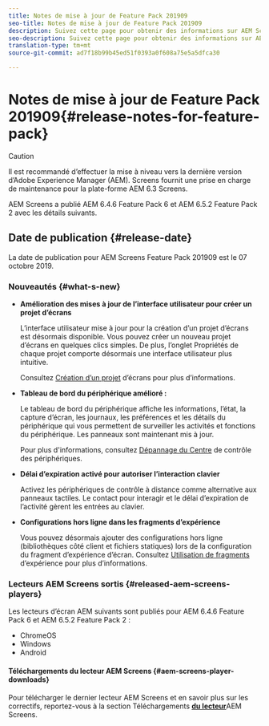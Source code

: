 ```yaml
---
title: Notes de mise à jour de Feature Pack 201909
seo-title: Notes de mise à jour de Feature Pack 201909
description: Suivez cette page pour obtenir des informations sur AEM Screens Feature Pack 201909 publié le 31 juillet 2019.
seo-description: Suivez cette page pour obtenir des informations sur AEM Screens Feature Pack 201909 publié le 7 octobre 2019.
translation-type: tm+mt
source-git-commit: ad7f18b99b45ed51f0393a0f608a75e5a5dfca30

---
```



# Notes de mise à jour de Feature Pack 201909{#release-notes-for-feature-pack}

>[!CAUTION]
>
>Il est recommandé d’effectuer la mise à niveau vers la dernière version d’Adobe Experience Manager (AEM). Screens fournit une prise en charge de maintenance pour la plate-forme AEM 6.3 Screens.

AEM Screens a publié AEM 6.4.6 Feature Pack 6 et AEM 6.5.2 Feature Pack 2 avec les détails suivants.

## Date de publication {#release-date}

La date de publication pour AEM Screens Feature Pack 201909 est le 07 octobre 2019.

### Nouveautés {#what-s-new}

* **Amélioration des mises à jour de l’interface utilisateur pour créer un projet d’écrans**

   L’interface utilisateur mise à jour pour la création d’un projet d’écrans est désormais disponible. Vous pouvez créer un nouveau projet d’écrans en quelques clics simples. De plus, l’onglet Propriétés de chaque projet comporte désormais une interface utilisateur plus intuitive.

   Consultez [Création d’un projet](creating-a-screens-project.md) d’écrans pour plus d’informations.

* **Tableau de bord du périphérique amélioré :**

   Le tableau de bord du périphérique affiche les informations, l’état, la capture d’écran, les journaux, les préférences et les détails du périphérique qui vous permettent de surveiller les activités et fonctions du périphérique. Les panneaux sont maintenant mis à jour.

   Pour plus d'informations, consultez [Dépannage du Centre](monitoring-screens.md) de contrôle des périphériques.

* **Délai d’expiration activé pour autoriser l’interaction clavier**

   Activez les périphériques de contrôle à distance comme alternative aux panneaux tactiles. Le contact pour interagir et le délai d’expiration de l’activité gèrent les entrées au clavier.

* **Configurations hors ligne dans les fragments d’expérience**

   Vous pouvez désormais ajouter des configurations hors ligne (bibliothèques côté client et fichiers statiques) lors de la configuration du fragment d’expérience d’écran.
Consultez [Utilisation de fragments](experience-fragments-in-screens.md) d’expérience pour plus d’informations.

### Lecteurs AEM Screens sortis {#released-aem-screens-players}

Les lecteurs d’écran AEM suivants sont publiés pour AEM 6.4.6 Feature Pack 6 et AEM 6.5.2 Feature Pack 2 :

* ChromeOS
* Windows
* Android

#### Téléchargements du lecteur AEM Screens {#aem-screens-player-downloads}

Pour télécharger le dernier lecteur AEM Screens et en savoir plus sur les correctifs, reportez-vous à la section Téléchargements [**du lecteur**](https://download.macromedia.com/screens/)AEM Screens.
